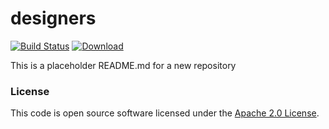
# designers

[![Build Status](https://travis-ci.org/hmrc/designers.svg?branch=master)](https://travis-ci.org/hmrc/designers) [ ![Download](https://api.bintray.com/packages/hmrc/releases/designers/images/download.svg) ](https://bintray.com/hmrc/releases/designers/_latestVersion)

This is a placeholder README.md for a new repository

### License

This code is open source software licensed under the [Apache 2.0 License]("http://www.apache.org/licenses/LICENSE-2.0.html").
    
